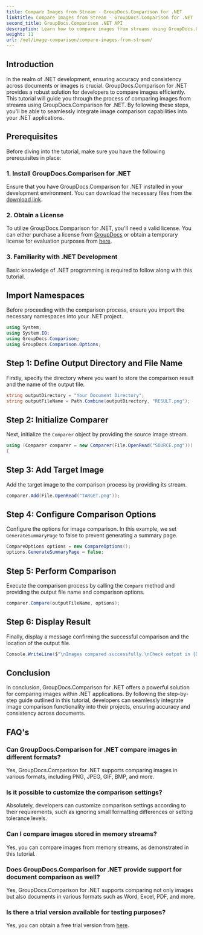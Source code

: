 ```yaml
---
title: Compare Images from Stream - GroupDocs.Comparison for .NET
linktitle: Compare Images from Stream - GroupDocs.Comparison for .NET
second_title: GroupDocs.Comparison .NET API
description: Learn how to compare images from streams using GroupDocs.Comparison for .NET. Step-by-step guide for seamless integration into .NET applications.
weight: 11
url: /net/image-comparison/compare-images-from-stream/
---
```

## Introduction
In the realm of .NET development, ensuring accuracy and consistency across documents or images is crucial. GroupDocs.Comparison for .NET provides a robust solution for developers to compare images efficiently. This tutorial will guide you through the process of comparing images from streams using GroupDocs.Comparison for .NET. By following these steps, you'll be able to seamlessly integrate image comparison capabilities into your .NET applications.
## Prerequisites
Before diving into the tutorial, make sure you have the following prerequisites in place:
### 1. Install GroupDocs.Comparison for .NET
Ensure that you have GroupDocs.Comparison for .NET installed in your development environment. You can download the necessary files from the [download link](https://releases.groupdocs.com/comparison/net/).
### 2. Obtain a License
To utilize GroupDocs.Comparison for .NET, you'll need a valid license. You can either purchase a license from [GroupDocs](https://purchase.groupdocs.com/buy) or obtain a temporary license for evaluation purposes from [here](https://purchase.groupdocs.com/temporary-license/).
### 3. Familiarity with .NET Development
Basic knowledge of .NET programming is required to follow along with this tutorial.

## Import Namespaces
Before proceeding with the comparison process, ensure you import the necessary namespaces into your .NET project. 
```csharp
using System;
using System.IO;
using GroupDocs.Comparison;
using GroupDocs.Comparison.Options;
```
## Step 1: Define Output Directory and File Name
Firstly, specify the directory where you want to store the comparison result and the name of the output file.
```csharp
string outputDirectory = "Your Document Directory";
string outputFileName = Path.Combine(outputDirectory, "RESULT.png");
```
## Step 2: Initialize Comparer
Next, initialize the `Comparer` object by providing the source image stream.
```csharp
using (Comparer comparer = new Comparer(File.OpenRead("SOURCE.png")))
{
```
## Step 3: Add Target Image
Add the target image to the comparison process by providing its stream.
```csharp
comparer.Add(File.OpenRead("TARGET.png"));
```
## Step 4: Configure Comparison Options
Configure the options for image comparison. In this example, we set `GenerateSummaryPage` to false to prevent generating a summary page.
```csharp
CompareOptions options = new CompareOptions();
options.GenerateSummaryPage = false;
```
## Step 5: Perform Comparison
Execute the comparison process by calling the `Compare` method and providing the output file name and comparison options.
```csharp
comparer.Compare(outputFileName, options);
```
## Step 6: Display Result
Finally, display a message confirming the successful comparison and the location of the output file.
```csharp
Console.WriteLine($"\nImages compared successfully.\nCheck output in {Directory.GetCurrentDirectory()}.");
```

## Conclusion
In conclusion, GroupDocs.Comparison for .NET offers a powerful solution for comparing images within .NET applications. By following the step-by-step guide outlined in this tutorial, developers can seamlessly integrate image comparison functionality into their projects, ensuring accuracy and consistency across documents.
## FAQ's
### Can GroupDocs.Comparison for .NET compare images in different formats?
Yes, GroupDocs.Comparison for .NET supports comparing images in various formats, including PNG, JPEG, GIF, BMP, and more.
### Is it possible to customize the comparison settings?
Absolutely, developers can customize comparison settings according to their requirements, such as ignoring small formatting differences or setting tolerance levels.
### Can I compare images stored in memory streams?
Yes, you can compare images from memory streams, as demonstrated in this tutorial.
### Does GroupDocs.Comparison for .NET provide support for document comparison as well?
Yes, GroupDocs.Comparison for .NET supports comparing not only images but also documents in various formats such as Word, Excel, PDF, and more.
### Is there a trial version available for testing purposes?
Yes, you can obtain a free trial version from [here](https://releases.groupdocs.com/).
